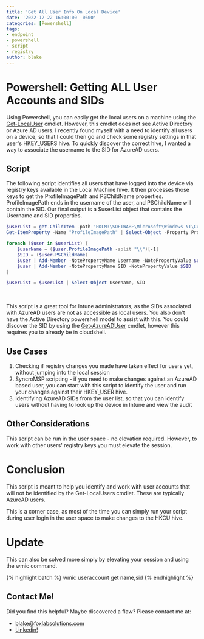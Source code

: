 ```yaml
---
title: 'Get All User Info On Local Device'
date: '2022-12-22 16:00:00 -0600'
categories: [Powershell]
tags: 
- endpoint
- powershell
- script
- registry 
author: blake
---
```


<h1> Powershell: Getting ALL User Accounts and SIDs </h1>

Using Powershell, you can easily get the local users on a machine using the [Get-LocalUser](https://learn.microsoft.com/en-us/powershell/module/microsoft.powershell.localaccounts/get-localuser?view=powershell-5.1) cmdlet. However, this cmdlet does not see Active Directory or Azure AD users. I recently found myself with a need to identify all users on a device, so that I could then go and check some registry settings in that user's HKEY_USERS hive. To quickly discover the correct hive, I wanted a way to associate the username to the SID for AzureAD users.

<h2> Script </h2>

The following script identifies all users that have logged into the device via registry keys available in the Local Machine hive. It then processes those keys to get the ProfileImagePath and PSChildName properties. ProfileImagePath ends in the username of the user, and PSChildName will contain the SID. Our final output is a $userList object that contains the Username and SID properties.
 
``` powershell
$userList = get-ChildItem -path 'HKLM:\SOFTWARE\Microsoft\Windows NT\CurrentVersion\ProfileList' | 
Get-ItemProperty -Name "ProfileImagePath" | Select-Object -Property ProfileImagePath, PSChildName 

foreach ($user in $userList) {
    $userName = ($user.ProfileImagePath -split "\\")[-1]
    $SID = ($user.PSChildName)
    $user | Add-Member -NotePropertyName Username -NotePropertyValue $userName
    $user | Add-Member -NotePropertyName SID -NotePropertyValue $SID
}

$userList = $userList | Select-Object Username, SID
```
 <br>

 This script is a great tool for Intune administrators, as the SIDs associated with AzureAD users are not as accessible as local users. You also don't have the Active Directory powershell model to assist with this. You could discover the SID by using the [Get-AzureADUser](https://learn.microsoft.com/en-us/powershell/module/azuread/get-azureaduser?view=azureadps-2.0) cmdlet, however this requires you to already be in cloudshell.

 <h2>Use Cases </h2>

 1. Checking if registry changes you made have taken effect for users yet, without jumping into the local session
 2. SyncroMSP scripting - if you need to make changes against an AzureAD based user, you can start with this script to identify the user and run your changes against their HKEY_USER hive.
 3. Identifying AzureAD SIDs from the user list, so that you can identify users without having to look up the device in Intune and view the audit

 <h2> Other Considerations </h2>
This script can be run in the user space - no elevation required. However, to work with other users' registry keys you must elevate the session. 


<h1> Conclusion </h1>

This script is meant to help you identify and work with user accounts that will not be identified by the Get-LocalUsers cmdlet. These are typically AzureAD users. 

This is a corner case, as most of the time you can simply run your script during user login in the user space to make changes to the HKCU hive. 

<h1>Update </h1>

This can also be solved more simply by elevating your session and using the wmic command. 

{% highlight batch %}
wmic useraccount get name,sid
{% endhighlight %}

<h2> Contact Me! </h2>

Did you find this helpful? Maybe discovered a flaw? Please contact me at:
-  blake@foxlabsolutions.com
- [Linkedin!](https://www.linkedin.com/in/blake-fox-b2a3171b2/)

